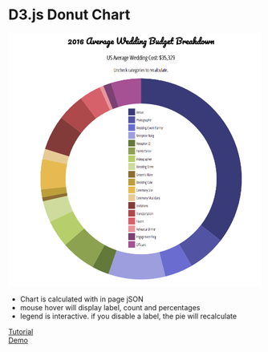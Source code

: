 # D3.js Donut Chart

![alt text](images/donut-mid-legend.png "donut chart w/ legend in the center")

- Chart is calculated with in page jSON
- mouse hover will display label, count and percentages
- legend is interactive. if you disable a label, the pie will recalculate

[Tutorial](http://zeroviscosity.com/d3-js-step-by-step/step-0-intro)<br>
[Demo](https://codepen.io/lisaofalltrades/full/KQgRjo/)

